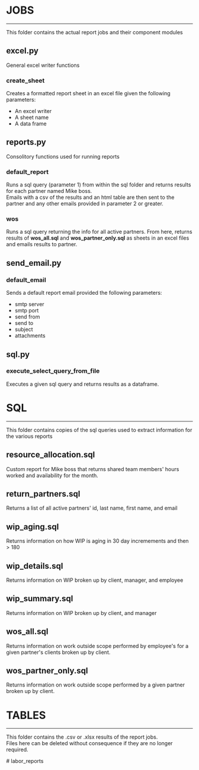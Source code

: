 # JOBS #
----
This folder contains the actual report jobs and their component modules

## excel.py ##
General excel writer functions

### create_sheet ###
Creates a formatted report sheet in an excel file given the following parameters:  
* An excel writer
* A sheet name
* A data frame

## reports.py ##
Consolitory functions used for running reports
### default_report ###
Runs a sql query (parameter 1) from within the sql folder and returns results for each partner named Mike boss.  
Emails with a csv of the results and an html table are then sent to the partner and any other emails provided in parameter 2 or greater.

### wos ###
Runs a sql query returning the info for all active partners.
From here, returns results of __wos_all.sql__ and __wos_partner_only.sql__ as sheets in an excel files and emails results to partner.

## send_email.py ##
### default_email ###
Sends a default report email provided the following parameters:
* smtp server
* smtp port
* send from
* send to
* subject
* attachments

## sql.py ##
### execute_select_query_from_file ###
Executes a given sql query and returns results as a dataframe.
# SQL #
----
This folder contains copies of the sql queries used to extract information for the various reports
## resource_allocation.sql ##
Custom report for Mike boss that returns shared team members' hours worked and availability for the month.

## return_partners.sql ##
Returns a list of all active partners' id, last name, first name, and email

## wip_aging.sql ##
Returns information on how WIP is aging in 30 day incremements and then > 180

## wip_details.sql ##
Returns information on WIP broken up by client, manager, and employee

## wip_summary.sql ##
Returns information on WIP broken up by client, and manager

## wos_all.sql ##
Returns information on work outside scope performed by employee's for a given partner's clients broken up by client.

## wos_partner_only.sql ##
Returns information on work outside scope performed by a given partner broken up by client.

# TABLES #
----
This folder contains the .csv or .xlsx results of the report jobs.  
Files here can be deleted without consequence if they are no longer required.

#   l a b o r _ r e p o r t s  
 